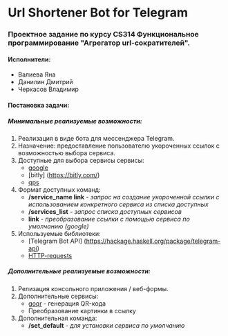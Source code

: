 # Url Shortener Bot for Telegram
### Проектное задание по курсу CS314 Функциональное программирование "Агрегатор url-сократителей".  
  
  
#### Исполнители:  
* Валиева Яна
* Данилин Дмитрий 
* Черкасов Владимир

#### Постановка задачи: 
##### Минимальные реализуемые возможности:  
1. Реализация в виде бота для мессенджера Telegram.  
2. Назначение: предоставление пользователю укороченных ссылок с возможностью выбора сервиса.
3. Доступные для выбора сервисы сервисы:   
    * [google](https://goo.gl/ "Сервис по умолчанию")
    * [bitly] (https://bitly.com/)
    * [qps](http://qps.ru/)
4. Формат доступных команд:
    * **/service_name link** - *запрос на создание укороченной ссылки с использованием конкретного сервиса из списка доступных*
    * **/services_list** - *запрос списка доступных сервисов*
    * **link** - *преобразование ссылки с помощью сервиса по умолчанию (google)*
5. Используемые библиотеки: 
    * [Telegram Bot API] (https://hackage.haskell.org/package/telegram-api)
    * [HTTP-requests](https://hackage.haskell.org/package/http-client)

##### Дополнительные реализуемые возможности:  
1. Релизация консольного приложения / веб-формы.  
2. Дополнительные сервисы:
    * [goqr](http://goqr.me/) - генерация QR-кода
    * Преобразование картинки в ссылку
3. Дополнительная команда:
    * **/set_default** - *для установки сервиса по умолчанию*
